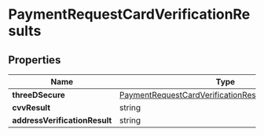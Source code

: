 # PaymentRequestCardVerificationResults



## Properties

Name | Type | Required | Description
------------ | ------------- | ------------- | -------------
**threeDSecure** | [PaymentRequestCardVerificationResultsThreeDeeSecure](PaymentRequestCardVerificationResultsThreeDeeSecure.md) | ✅ | 
**cvvResult** | string |  | 
**addressVerificationResult** | string |  | 


